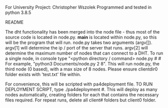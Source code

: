 For University Project:
Christopher Wszolek
Programmed and tested in python 3.8.5

README

The dht functionality has been merged into the node file - thus most of the source code is located in node.py.
__main__ is located within node.py, so this will be the program that will run.
node.py takes two arguments (argv[]).  argv[1] will determine the ip / port of the server that runs.
argv[2] will determine the maximum number of nodes that can connect to a DHT.
To run a single node, in console type "<python directory / command> node.py #<numberofnode> #<maxnumofnodes>
For example, "python3 Documents/node.py 2 8".  This will run node.py, the third node (0 based), with a max size of 8 nodes.
Please ensure clientdir0 folder exists with 'test.txt' file within.

For convenience, this will be scripted with pa4deployment file. 
TO RUN DEPLOYMENT SCRIPT, type ./pa4deployment #<maxnumofnodes>.  This will deploy as many nodes automatically, 
creating folders for each that contains the necessary files required. For repeat runs, delete all client# folders
but client0 folder.

